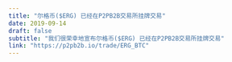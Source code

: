 ```yaml
---
title: "尔格币($ERG) 已经在P2PB2B交易所挂牌交易"
date: 2019-09-14
draft: false
subtitle: "我们很荣幸地宣布尔格币($ERG) 已经在P2PB2B交易所挂牌交易"
link: "https://p2pb2b.io/trade/ERG_BTC"
---
```

